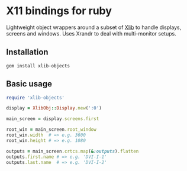 X11 bindings for ruby
=====================

Lightweight object wrappers around a subset of [Xlib](https://github.com/christopheraue/ruby-xlib) to handle displays, screens and windows. Uses Xrandr to deal with multi-monitor setups.

Installation
------------
```
gem install xlib-objects
```

Basic usage
-----------
```ruby
require 'xlib-objects'

display = XlibObj::Display.new(':0')

main_screen = display.screens.first

root_win = main_screen.root_window
root_win.width  # => e.g. 3600
root_win.height # => e.g. 1080

outputs = main_screen.crtcs.map(&:outputs).flatten
outputs.first.name # => e.g. 'DVI-I-1'
outputs.last.name  # => e.g. 'DVI-I-2'
```